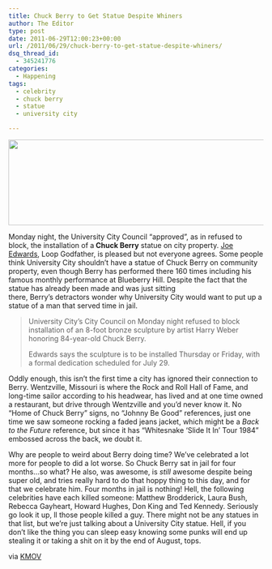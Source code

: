 ```yaml
---
title: Chuck Berry to Get Statue Despite Whiners
author: The Editor
type: post
date: 2011-06-29T12:00:23+00:00
url: /2011/06/29/chuck-berry-to-get-statue-despite-whiners/
dsq_thread_id:
  - 345241776
categories:
  - Happening
tags:
  - celebrity
  - chuck berry
  - statue
  - university city

---
```

<p style="text-align: center;">
  <a href="http://media.punchingkitty.com/wordpress/2010/03/chuck_berry_hat_2.jpg"><img class="size-full wp-image-3461 aligncenter" title="chuck_berry_hat_2" src="http://media.punchingkitty.com/wordpress/2010/03/chuck_berry_hat_2.jpg" alt="" width="600" height="169" srcset="http://media.punchingkitty.com/wordpress/2010/03/chuck_berry_hat_2.jpg 600w, http://media.punchingkitty.com/wordpress/2010/03/chuck_berry_hat_2-300x84.jpg 300w" sizes="(max-width: 600px) 100vw, 600px" /></a>
</p>

<p style="text-align: left;">
  Monday night, the University City Council &#8220;approved&#8221;, as in refused to block, the installation of a<strong> Chuck Berry</strong> statue on city property. <a href="http://punchingkitty.com/tag/joe-edwards/" target="_blank">Joe Edwards</a>, Loop Godfather, is pleased but not everyone agrees. Some people think University City shouldn&#8217;t have a statue of Chuck Berry on community property, even though Berry has performed there 160 times including his famous monthly performance at Blueberry Hill. Despite the fact that the statue has already been made and was just sitting there, Berry&#8217;s detractors wonder why University City would want to put up a statue of a man that served time in jail.
</p>

> <p style="text-align: left;">
>   University City&#8217;s City Council on Monday night refused to block installation of an 8-foot bronze sculpture by artist Harry Weber honoring 84-year-old Chuck Berry.
> </p>
> 
> <p style="text-align: left;">
>   Edwards says the sculpture is to be installed Thursday or Friday, with a formal dedication scheduled for July 29.
> </p>

<p style="text-align: left;">
  Oddly enough, this isn&#8217;t the first time a city has ignored their connection to Berry. Wentzville, Missouri is where the Rock and Roll Hall of Fame, and long-time sailor according to his headwear, has lived and at one time owned a restaurant, but drive through Wentzville and you&#8217;d never know it. No &#8220;Home of Chuck Berry&#8221; signs, no &#8220;Johnny Be Good&#8221; references, just one time we saw someone rocking a faded jeans jacket, which might be a <em>Back to the Future </em>reference, but since it has &#8220;Whitesnake &#8216;Slide It In&#8217; Tour 1984&#8221; embossed across the back, we doubt it.
</p>

<p style="text-align: left;">
  Why are people to weird about Berry doing time? We&#8217;ve celebrated a lot more for people to did a lot worse. So Chuck Berry sat in jail for four months&#8230;so what? He also, was awesome, is <em>still</em> awesome despite being super old, and tries really hard to do that hoppy thing to this day, and for that we celebrate him. Four months in jail is nothing! Hell, the following celebrities have each killed someone: Matthew Brodderick, Laura Bush, Rebecca Gayheart, Howard Hughes, Don King and Ted Kennedy. Seriously go look it up, ll those people killed a guy. There might not be any statues in that list, but we&#8217;re just talking about a University City statue. Hell, if you don&#8217;t like the thing you can sleep easy knowing some punks will end up stealing it or taking a shit on it by the end of August, tops.
</p>

<p style="text-align: left;">
  via <a href="http://www.kmov.com/news/local/Berry-to-get-St-Louis-area-statue-despite-critics-124646769.html" target="_blank">KMOV</a>
</p>